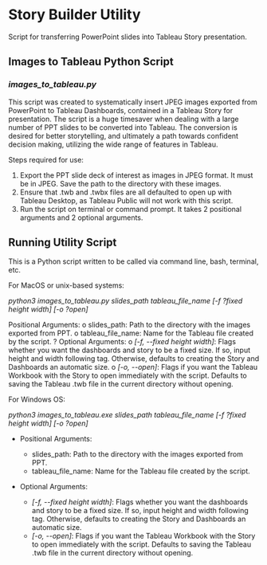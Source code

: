 # Story Builder Utility

Script for transferring PowerPoint slides into Tableau Story presentation.

## Images to Tableau Python Script

### *images_to_tableau.py*

This script was created to systematically insert JPEG images exported from PowerPoint to Tableau Dashboards, contained in a Tableau Story for presentation. The script is a huge timesaver when dealing with a large number of PPT slides to be converted into Tableau. The conversion is desired for better storytelling, and ultimately a path towards confident decision making, utilizing the wide range of features in Tableau. 

Steps required for use:

1.	Export the PPT slide deck of interest as images in JPEG format. It must be in JPEG. Save the path to the directory with these images.
2.	Ensure that .twb and .twbx files are all defaulted to open up with Tableau Desktop, as Tableau Public will not work with this script. 
3.	Run the script on terminal or command prompt. It takes 2 positional arguments and 2 optional arguments. 

## Running Utility Script

This is a Python script written to be called via command line, bash, terminal, etc. 

For MacOS or unix-based systems:

*python3 images_to_tableau.py slides_path tableau_file_name [-f ?fixed height width] [-o ?open]*

Positional Arguments:
o	slides_path: Path to the directory with the images exported from PPT.
o	tableau_file_name: Name for the Tableau file created by the script.
?	Optional Arguments:
o	*[-f, --fixed height width]*: Flags whether you want the dashboards and story to be a fixed size. If so, input height and width following tag. Otherwise, defaults to creating the Story and Dashboards an automatic size.
o	*[-o, --open]*: Flags if you want the Tableau Workbook with the Story to open immediately with the script. Defaults to saving the Tableau .twb file in the current directory without opening. 

For Windows OS:

*python3 images_to_tableau.exe slides_path tableau_file_name [-f ?fixed height width] [-o ?open]*

* Positional Arguments:

  * slides_path: Path to the directory with the images exported from PPT.
  * tableau_file_name: Name for the Tableau file created by the script.

* Optional Arguments:
  * *[-f, --fixed height width]*: Flags whether you want the dashboards and story to be a fixed size. If so, input height and width following tag. Otherwise, defaults to creating the Story and Dashboards an automatic size.
  * *[-o, --open]*: Flags if you want the Tableau Workbook with the Story to open immediately with the script. Defaults to saving the Tableau .twb file in the current directory without opening. 

